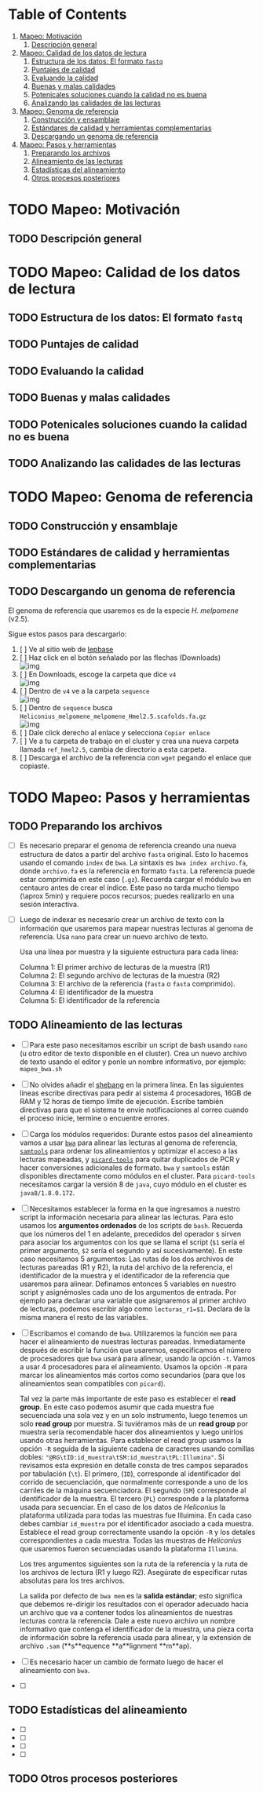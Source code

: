 
# Table of Contents

1.  [Mapeo: Motivación](#org42d91c7)
    1.  [Descripción general](#org7eb3f89)
2.  [Mapeo: Calidad de los datos de lectura](#orgb43c625)
    1.  [Estructura de los datos: El formato `fastq`](#orgc3d341f)
    2.  [Puntajes de calidad](#org9b459d3)
    3.  [Evaluando la calidad](#orgf8c265e)
    4.  [Buenas y malas calidades](#org4e7b3ff)
    5.  [Potenicales soluciones cuando la calidad no es buena](#org8f9806b)
    6.  [Analizando las calidades de las lecturas](#orgb3bd2d8)
3.  [Mapeo: Genoma de referencia](#orgaf27222)
    1.  [Construcción y ensamblaje](#org6d8bc27)
    2.  [Estándares de calidad y herramientas complementarias](#orgc80907a)
    3.  [Descargando un genoma de referencia](#org4400f6d)
4.  [Mapeo: Pasos y herramientas](#orga828726)
    1.  [Preparando los archivos](#orgfbcd3c3)
    2.  [Alineamiento de las lecturas](#org091ae5c)
    3.  [Estadísticas del alineamiento](#orgf4a8e48)
    4.  [Otros procesos posteriores](#org1d7eaee)


<a id="org42d91c7"></a>

# TODO Mapeo: Motivación


<a id="org7eb3f89"></a>

## TODO Descripción general


<a id="orgb43c625"></a>

# TODO Mapeo: Calidad de los datos de lectura


<a id="orgc3d341f"></a>

## TODO Estructura de los datos: El formato `fastq`


<a id="org9b459d3"></a>

## TODO Puntajes de calidad


<a id="orgf8c265e"></a>

## TODO Evaluando la calidad


<a id="org4e7b3ff"></a>

## TODO Buenas y malas calidades


<a id="org8f9806b"></a>

## TODO Potenicales soluciones cuando la calidad no es buena


<a id="orgb3bd2d8"></a>

## TODO Analizando las calidades de las lecturas


<a id="orgaf27222"></a>

# TODO Mapeo: Genoma de referencia


<a id="org6d8bc27"></a>

## TODO Construcción y ensamblaje


<a id="orgc80907a"></a>

## TODO Estándares de calidad y herramientas complementarias


<a id="org4400f6d"></a>

## TODO Descargando un genoma de referencia

El genoma de referencia que usaremos es de la especie *H. melpomene* (v2.5).   

Sigue estos pasos para descargarlo:   

1.  [ ] Ve al sitio web de [lepbase](http://lepbase.org/)
2.  [ ] Haz click en el botón señalado por las flechas (Downloads)   
    ![img](./Imagenes/Lepbase_S1.png)
3.  [ ] En Downloads, escoge la carpeta que dice `v4`   
    ![img](./Imagenes/Lepbase_S2.png)
4.  [ ] Dentro de `v4` ve a la carpeta `sequence`   
    ![img](./Imagenes/Lepbase_S3.png)
5.  [ ] Dentro de `sequence` busca `Heliconius_melpomene_melpomene_Hmel2.5.scafolds.fa.gz`   
    ![img](./Imagenes/Lepbase_S4.png)
6.  [ ] Dale click derecho al enlace y selecciona `Copiar enlace`
7.  [ ] Ve a tu carpeta de trabajo en el cluster y crea una nueva carpeta
    llamada `ref_hmel2.5`, cambia de directorio a esta carpeta.
8.  [ ] Descarga el archivo de la referencia con `wget` pegando el enlace que
    copiaste.


<a id="orga828726"></a>

# TODO Mapeo: Pasos y herramientas


<a id="orgfbcd3c3"></a>

## TODO Preparando los archivos

-   [ ] Es necesario preparar el genoma de referencia creando una nueva
    estructura de datos a partir del archivo `fasta` original. Esto lo hacemos
    usando el comando `index` de `bwa`. La sintaxis es `bwa index archivo.fa`,
    donde `archivo.fa` es la referencia en formato `fasta`. La referencia puede
    estar comprimida en este caso (`.gz`). Recuerda cargar el módulo `bwa` en
    centauro antes de crear el índice. Este paso no tarda mucho tiempo (\aprox
    5min) y requiere pocos recursos; puedes realizarlo en una sesión
    interactiva.
-   [ ] Luego de indexar es necesario crear un archivo de texto con la
    información que usaremos para mapear nuestras lecturas al genoma de
    referencia. Usa `nano` para crear un nuevo archivo de texto.   
    
    Usa una línea por muestra y la siguiente estructura para cada línea:   
    
    Columna 1: El primer archivo de lecturas de la muestra (R1)   
    Columna 2: El segundo archivo de lecturas de la muestra (R2)   
    Columna 3: El archivo de la referencia (`fasta` o `fasta` comprimido).   
    Columna 4: El identificador de la muestra   
    Columna 5: El identificador de la referencia


<a id="org091ae5c"></a>

## TODO Alineamiento de las lecturas

-   [ ] Para este paso necesitamos escribir un script de bash usando `nano` (u
    otro editor de texto disponible en el cluster). Crea un nuevo archivo de
    texto usando el editor y ponle un nombre informativo, por ejemplo:
    `mapeo_bwa.sh`
-   [ ] No olvides añadir el [shebang](https://en.wikipedia.org/wiki/Shebang_(Unix)) en la primera línea. En las siguientes
    líneas escribe directivas para pedir al sistema 4 procesadores, 16GB de
    RAM y 12 horas de tiempo límite de ejecución. Escribe también directivas
    para que el sistema te envíe notificaciones al correo cuando el proceso
    inicie, termine o encuentre errores.
-   [ ] Carga los módulos requeridos: Durante estos pasos del alineamiento
    vamos a usar [`bwa`](http://bio-bwa.sourceforge.net/bwa.shtml) para alinear las lecturas al genoma de referencia,
    [`samtools`](https://www.htslib.org/doc/samtools.html) para ordenar los alineamientos y optimizar el acceso a las
    lecturas mapeadas, y [`picard-tools`](https://broadinstitute.github.io/picard/) para quitar duplicados de PCR y hacer
    conversiones adicionales de formato. `bwa` y `samtools` están disponibles
    directamente como módulos en el cluster. Para `picard-tools` necesitamos
    cargar la versión 8 de `java`, cuyo módulo en el cluster es
    `java8/1.8.0.172`.
-   [ ] Necesitamos establecer la forma en la que ingresamos a nuestro script
    la información necesaria para alinear las lecturas. Para esto usamos los
    **argumentos ordenados** de los scripts de `bash`. Recuerda que los números
    del 1 en adelante, precedidos del operador `$` sirven para asociar los
    argumentos con los que se llama el script (`$1` sería el primer argumento,
    `$2` sería el segundo y así sucesivamente). En este caso necesitamos 5
    argumentos: Las rutas de los dos archivos de lecturas pareadas (R1 y R2),
    la ruta del archivo de la referencia, el identificador de la muestra y el
    identificador de la referencia que usaremos para alinear. Definamos
    entonces 5 variables en nuestro script y asignémosles cada uno de los
    argumentos de entrada. Por ejemplo para declarar una variable que
    asignaremos al primer archivo de lecturas, podemos escribir algo como
    `lecturas_r1=$1`. Declara de la misma manera el resto de las variables.
-   [ ] Escribamos el comando de `bwa`. Utilizaremos la función `mem` para
    hacer el alineamiento de nuestras lecturas pareadas. Inmediatamente
    después de escribir la función que usaremos, especificamos el número de
    procesadores que `bwa` usará para alinear, usando la opción `-t`. Vamos a
    usar 4 procesadores para el alineamiento. Usamos la opción `-M` para
    marcar los alineamientos más cortos como secundarios (para que los
    alineamientos sean compatibles con `picard`).
    
    Tal vez la parte más importante de este paso es establecer el **read
    group**. En este caso podemos asumir que cada muestra fue secuenciada una
    sola vez y en un solo instrumento, luego tenemos un solo **read group** por
    muestra. Si tuviéramos más de un **read group** por muestra sería
    recomendable hacer dos alineamientos y luego unirlos usando otras
    herramientas. Para establecer el read group usamos la opción `-R` seguida
    de la siguiente cadena de caracteres usando comillas dobles:
    `"@RG\tID:id_muestra\tSM:id_muestra\tPL:Illumina"`. Si revisamos esta
    expresión en detalle consta de tres campos separados por tabulación
    (`\t`). El primero, (`ID`), corresponde al identificador del corrido de
    secuenciación, que normalmente corresponde a uno de los carriles de la
    máquina secuenciadora. El segundo (`SM`) corresponde al identificador de
    la muestra. El tercero (`PL`) corresponde a la plataforma usada para
    secuenciar. En el caso de los datos de *Heliconius* la plataforma
    utilizada para todas las muestras fue Illuimina. En cada caso debes
    cambiar `id_muestra` por el identificador asociado a cada muestra.
    Establece el read group correctamente usando la opción `-R` y los detales
    correspondientes a cada muestra. Todas las muestras de *Heliconius* que
    usaremos fueron secuenciadas usando la plataforma `Illumina`.
    
    Los tres argumentos siguientes son la ruta de la referencia y la ruta de
    los archivos de lectura (R1 y luego R2). Asegúrate de especificar rutas
    absolutas para los tres archivos.
    
    La salida por defecto de `bwa mem` es la **salida estándar**; esto significa
    que debemos re-dirigir los resultados con el operador adecuado hacia un
    archivo que va a contener todos los alineamientos de nuestras lecturas
    contra la referencia. Dale a este nuevo archivo un nombre informativo que
    contenga el identificador de la muestra, una pieza corta de información
    sobre la referencia usada para alinear, y la extensión de archivo `.sam`
    (\*\*s\*\*equence \*\*a\*\*lignment \*\*m\*\*ap).

-   [ ] Es necesario hacer un cambio de formato luego de hacer el alineamiento
    con `bwa`.

-   [ ] 


<a id="orgf4a8e48"></a>

## TODO Estadísticas del alineamiento

-   [ ] 

-   [ ] 

-   [ ] 

-   [ ] 


<a id="org1d7eaee"></a>

## TODO Otros procesos posteriores

